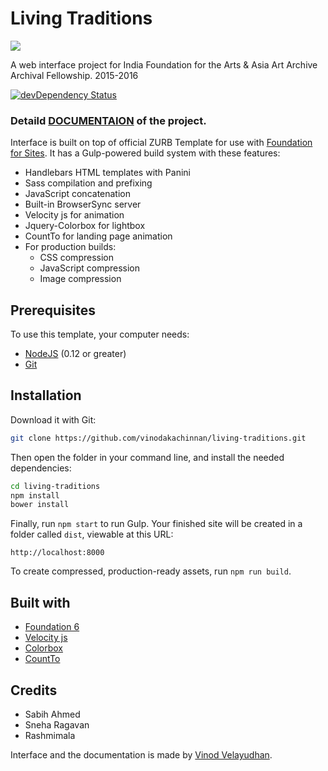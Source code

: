# Living Traditions
<img src="/blob/master/src/assets/img/Logo.svg">

A web interface project for India Foundation for the Arts & Asia Art Archive Archival Fellowship. 2015-2016

[![devDependency Status](https://david-dm.org/zurb/foundation-zurb-template/dev-status.svg)](https://david-dm.org/zurb/foundation-zurb-template#info=devDependencies)

### Detaild [DOCUMENTAION](http://ltdocs.info/) of the project.

Interface is built on top of official ZURB Template for use with [Foundation for Sites](http://foundation.zurb.com/sites). It has a Gulp-powered build system with these features:

- Handlebars HTML templates with Panini
- Sass compilation and prefixing
- JavaScript concatenation
- Built-in BrowserSync server
- Velocity js for animation
- Jquery-Colorbox for lightbox
- CountTo for landing page animation
- For production builds:
  - CSS compression
  - JavaScript compression
  - Image compression

## Prerequisites

To use this template, your computer needs:

- [NodeJS](https://nodejs.org/en/) (0.12 or greater)
- [Git](https://git-scm.com/)

## Installation

Download it with Git:

```bash
git clone https://github.com/vinodakachinnan/living-traditions.git
```

Then open the folder in your command line, and install the needed dependencies:

```bash
cd living-traditions
npm install
bower install
```

Finally, run `npm start` to run Gulp. Your finished site will be created in a folder called `dist`, viewable at this URL:

```
http://localhost:8000
```

To create compressed, production-ready assets, run `npm run build`.

## Built with

* [Foundation 6](http://foundation.zurb.com/)
* [Velocity js](http://velocityjs.org/)
* [Colorbox](http://www.jacklmoore.com/colorbox/)
* [CountTo](https://github.com/mhuggins/jquery-countTo)

## Credits

* Sabih Ahmed
* Sneha Ragavan
* Rashmimala

Interface and the documentation is made by [Vinod Velayudhan](vinodaschinnan@gmail.com).